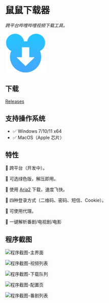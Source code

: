 # 鼠鼠下载器

<em>跨平台哔哩哔哩视频下载工具。</em>

<img src="./build-resources/icon.png" width="128px" />

## 下载

[Releases](https://github.com/MoyuScript/double-mouse-downloader/releases)

## 支持操作系统

- ✅ Windows 7/10/11 x64
- ✅ MacOS（Apple 芯片）

## 特性

🌟 跨平台（开发中）。

🌟 可选绿色版，解压即用。

🌟 使用 [Aria2](https://github.com/aria2/aria2) 下载，速度飞快。

🌟 四种登录方式（二维码、密码、短信、Cookie）。

🌟 可使用代理。

🌟 一键解析番剧/电视剧/电影

## 程序截图

![程序截图-主界面](./assets/screenshots/main-page.jpg)

![程序截图-视频列表](./assets/screenshots/video-list.jpg)

![程序截图-下载队列](./assets/screenshots/download-queue.jpg)

![程序截图-配置页](./assets/screenshots/config-page.jpg)

![程序截图-番剧列表](./assets/screenshots/bangumi-list.jpg)
